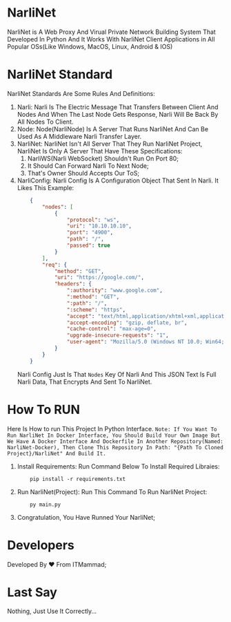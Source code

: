# NarliNet
NarliNet is A Web Proxy And Virual Private Network Building System That Developed In Python And It Works With NarliNet Client Applications in All Popular OSs(Like Windows, MacOS, Linux, Android & IOS)

# NarliNet Standard
NarliNet Standards Are Some Rules And Definitions:
1. Narli:
    Narli Is The Electric Message That Transfers Between Client And Nodes And When The Last Node Gets Response, Narli Will Be Back By All Nodes To Client.
2. Node:
    Node(NarliNode) Is A Server That Runs NarliNet And Can Be Used As A Middleware Narli Transfer Layer.
3. NarliNet:
    NarliNet Isn't All Server That They Run NarliNet Project, NarliNet Is Only A Server That Have These Specifications:
    1. NarliWS(Narli WebSocket) Shouldn't Run On Port 80;
    2. It Should Can Forward Narli To Next Node;
    3. That's Owner Should Accepts Our ToS;
4. NarliConfig:
    Narli Config Is A Configuration Object That Sent In Narli.
    It Likes This Example:
    ```json
        {
            "nodes": [
                {
                    "protocol": "ws",
                    "uri": "10.10.10.10",
                    "port": "4900",
                    "path": "/",
                    "passed": true
                }
            ],
            "req": {
                "method": "GET",
                "uri": "https://google.com/",
                "headers": {
                    ":authority": "www.google.com",
                    ":method": "GET",
                    ":path": "/",
                    ":scheme": "https",
                    "accept": "text/html,application/xhtml+xml,application/xml;q=0.9,image/avif,image/webp,image/apng,*/*;q=0.8,application/signed-exchange;v=b3;q=0.7",
                    "accept-encoding": "gzip, deflate, br",
                    "cache-control": "max-age=0",
                    "upgrade-insecure-requests": "1",
                    "user-agent": "Mozilla/5.0 (Windows NT 10.0; Win64; x64) AppleWebKit/537.36 (KHTML, like Gecko) Chrome/110.0.0.0 Safari/537.36"
                }
            }
        }
    ```
    Narli Config Just Is That `Nodes` Key Of Narli
    And This JSON Text Is Full Narli Data, That Encrypts And Sent To NarliNet.

# How To RUN
Here Is How to run This Project In Python Interface.
`Note: If You Want To Run NarliNet In Docker Interface, You Should Build Your Own Image But We Have A Docker Interface And Dockerfile In Another Repository(Named: NarliNet-Docker), Then Clone This Repository In Path: "{Path To Cloned Project}/NarliNet" And Build It.`
1. Install Requirements:
    Run Command Below To Install Required Libraies:
    ```
        pip install -r requirements.txt
    ```
2. Run NarliNet(Project):
    Run This Command To Run NarliNet Project:
    ```
        py main.py
    ```
3. Congratulation, You Have Runned Your NarliNet;
# Developers
Developed By ❤ From ITMammad;
# Last Say
Nothing, Just Use It Correctly...